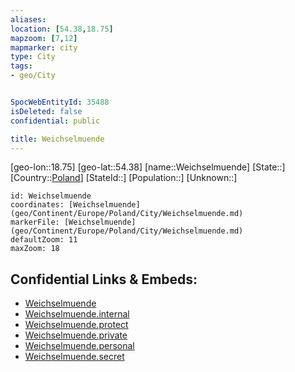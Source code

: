 ```yaml
---
aliases: 
location: [54.38,18.75]
mapzoom: [7,12] 
mapmarker: city 
type: City
tags:
- geo/City


SpocWebEntityId: 35488
isDeleted: false
confidential: public

title: Weichselmuende
---
```

[geo-lon::18.75]
[geo-lat::54.38]
[name::Weichselmuende]
[State::]
[Country::[Poland](geo/Continent/Europe/Poland.md)]
[StateId::]
[Population::]
[Unknown::]


```leaflet
id: Weichselmuende
coordinates: [Weichselmuende](geo/Continent/Europe/Poland/City/Weichselmuende.md)
markerFile: [Weichselmuende](geo/Continent/Europe/Poland/City/Weichselmuende.md)
defaultZoom: 11 
maxZoom: 18
```


## Confidential Links & Embeds: 
- [Weichselmuende](../../../../../../_public/geo/Continent/Europe/Poland/City/Weichselmuende.md) 
- [Weichselmuende.internal](../../../../../../_internal/geo/Continent/Europe/Poland/City/Weichselmuende.internal.md) 
- [Weichselmuende.protect](../../../../../../_protect/geo/Continent/Europe/Poland/City/Weichselmuende.protect.md) 
- [Weichselmuende.private](../../../../../../_private/geo/Continent/Europe/Poland/City/Weichselmuende.private.md) 
- [Weichselmuende.personal](../../../../../../_personal/geo/Continent/Europe/Poland/City/Weichselmuende.personal.md) 
- [Weichselmuende.secret](../../../../../../_secret/geo/Continent/Europe/Poland/City/Weichselmuende.secret.md) 
